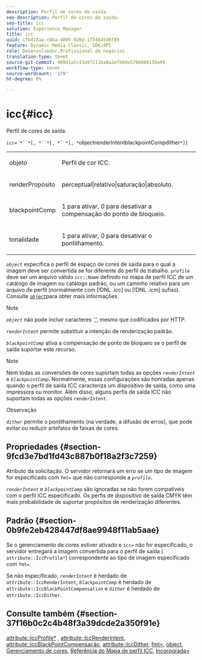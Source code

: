 ```yaml
---
description: Perfil de cores de saída.
seo-description: Perfil de cores de saída.
seo-title: icc
solution: Experience Manager
title: icc
uuid: cfbd18aa-cbba-4085-920d-1f54645d0f89
feature: Dynamic Media Classic, SDK/API
role: Desenvolvedor,Profissional de negócios
translation-type: tm+mt
source-git-commit: 469d1a5c43a972116a8a2efb0de5708800130a99
workflow-type: tm+mt
source-wordcount: '279'
ht-degree: 0%

---
```



# icc{#icc}

Perfil de cores de saída.

`icc= *``*[, *``*[, *``*[, *`objectrenderIntentblackpointCompdither`*]]`

<table id="simpletable_AC20916999004CDCBBB9888B3A8FB0A7"> 
 <tr class="strow"> 
  <td class="stentry"> <p><span class="codeph"> <span class="varname"> objeto</span> </span> </p></td> 
  <td class="stentry"> <p>Perfil de cor ICC. </p></td> 
 </tr> 
 <tr class="strow"> 
  <td class="stentry"> <p><span class="codeph"> <span class="varname"> renderPropósito</span></span> </p></td> 
  <td class="stentry"> <p><span class="codeph"> perceptual|relativo|saturação|absoluto</span>. </p></td> 
 </tr> 
 <tr class="strow"> 
  <td class="stentry"> <p><span class="codeph"> <span class="varname"> blackpointComp</span></span> </p></td> 
  <td class="stentry"> <p>1 para ativar, 0 para desativar a compensação do ponto de bloqueio. </p></td> 
 </tr> 
 <tr class="strow"> 
  <td class="stentry"> <p><span class="codeph"> <span class="varname"> tonalidade</span></span> </p></td> 
  <td class="stentry"> <p>1 para ativar, 0 para desativar o pontilhamento. </p></td> 
 </tr> 
</table>

*`object`* especifica o perfil de espaço de cores de saída para o qual a imagem deve ser convertida se for diferente do perfil de trabalho. *`profile`* deve ser um arquivo válido  `icc::Name` definido no mapa de perfil ICC de um catálogo de imagem ou catálogo padrão, ou um caminho relativo para um arquivo de perfil (normalmente com  [!DNL .icc] ou  [!DNL .icm] sufixo). Consulte [ *`object`*](../../../../../is-api/http-ref/image-serving-api-ref/c-http-protocol-reference/c-data-types/r-object.md#reference-2591bd24548d462782c68d138ef795a0)para obter mais informações.

>[!NOTE]
>
>*`object`* não pode incluir caracteres &#39;,&#39;, mesmo que codificados por HTTP.

*`renderIntent`* permite substituir a intenção de renderização padrão.

*`blackpointComp`* ativa a compensação de ponto de bloqueio se o perfil de saída suportar este recurso.

>[!NOTE]
>
>Nem todas as conversões de cores suportam todas as opções *`renderIntent`* e *`blackpointComp`*. Normalmente, essas configurações são honradas apenas quando o perfil de saída ICC caracteriza um dispositivo de saída, como uma impressora ou monitor. Além disso, alguns perfis de saída ICC não suportam todas as opções *`renderIntent`*.

Observação

*`dither`* permite o pontilhamento (na verdade, a difusão de erros), que pode evitar ou reduzir artefatos de faixas de cores.

## Propriedades {#section-9fcd3e7bd1fd43c887b0f18a2f3c7259}

Atributo da solicitação. O servidor retornará um erro se um tipo de imagem for especificado com `fmt=` que não corresponde a *`profile`*.

*`renderIntent`* e  *`blackpointComp`* são ignoradas se não forem compatíveis com o perfil ICC especificado. Os perfis de dispositivo de saída CMYK têm mais probabilidade de suportar propósitos de renderização diferentes.

## Padrão {#section-0b9fe2eb428447df8ae9948f11ab5aae}

Se o gerenciamento de cores estiver ativado e `icc=` não for especificado, o servidor entregará a imagem convertida para o perfil de saída ( `attribute::IccProfile*`) correspondente ao tipo de imagem especificado com `fmt=`.

Se não especificado, *`renderIntent`* é herdado de `attribute::IccRenderIntent`, *`blackpointComp`* é herdado de `attribute::IccBlackPointCompensation` e *`dither`* é herdado de `attribute::IccDither`.

## Consulte também {#section-37f16b0c2c4b48f3a39dcde2a350f91e}

[attribute::IccProfile*](../../../../../is-api/image-catalog/image-serving-api-ref/c-image-catalog-reference/c-attributes-reference/r-iccprofilecmyk.md#reference-db89f9dac33e447cadb359ec1ba27ee0) ,  [attribute::IccRenderIntent](../../../../../is-api/image-catalog/image-serving-api-ref/c-image-catalog-reference/c-attributes-reference/r-iccrenderintent.md#reference-012f207f28bd4406a5368d23ed95a51f),  [attribute::IccBlackPointCompensação](../../../../../is-api/image-catalog/image-serving-api-ref/c-image-catalog-reference/c-attributes-reference/r-iccblackpointcompensation.md#reference-357626375ee140d1807f0c05171c733f),  [attribute::IccDither](../../../../../is-api/image-catalog/image-serving-api-ref/c-image-catalog-reference/c-attributes-reference/r-iccdither.md#reference-914d0d0567364246b4016d45c0ada85b),  [fmt=](../../../../../is-api/http-ref/image-serving-api-ref/c-http-protocol-reference/c-command-reference/r-is-http-fmt.md#reference-cdf10043423b45ba9fe15157fb3ae37a),  [object](../../../../../is-api/http-ref/image-serving-api-ref/c-http-protocol-reference/c-data-types/r-object.md#reference-2591bd24548d462782c68d138ef795a0),  [Gerenciamento de cores](../../../../../is-api/http-ref/image-serving-api-ref/c-http-protocol-reference/c-syntax-and-features/r-color-management.md#reference-c7e4a72d589145189f7e4bcb6b4544d7),  [Referência do Mapa de perfil ICC](../../../../../is-api/image-catalog/image-serving-api-ref/c-image-catalog-reference/c-icc-profile-map-reference/c-icc-profile-map-reference.md#concept-57b9148ce55249cd825cb7ee19ed057c),  [Incorporada=](../../../../../is-api/http-ref/image-serving-api-ref/c-http-protocol-reference/c-command-reference/r-iccembed.md#reference-e3b774fb322046a2a6dde3a7bab5583e)
